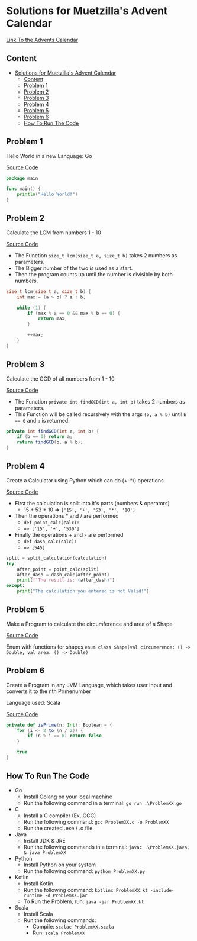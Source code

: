 # Solutions for Muetzilla's Advent Calendar
[Link To the Advents Calendar](https://muetzilla.github.io/Advent-Calendar/)

## Content
- [Solutions for Muetzilla's Advent Calendar](#solutions-for-muetzillas-advent-calendar)
  - [Content](#content)
  - [Problem 1](#problem-1)
  - [Problem 2](#problem-2)
  - [Problem 3](#problem-3)
  - [Problem 4](#problem-4)
  - [Problem 5](#problem-5)
  - [Problem 6](#problem-6)
  - [How To Run The Code](#how-to-run-the-code)

## Problem 1

Hello World in a new Language: Go

[Source Code](Problem01.go)

```go
package main

func main() {
	println("Hello World!")
}

```

## Problem 2 

Calculate the LCM from numbers 1 - 10

[Source Code](Problem02.c)

- The Function `size_t lcm(size_t a, size_t b)` takes 2 numbers as parameters.
- The Bigger number of the two is used as a start.
- Then the program counts up until the number is divisible by both numbers.

```c
size_t lcm(size_t a, size_t b) {
    int max = (a > b) ? a : b;

    while (1) {
        if (max % a == 0 && max % b == 0) {
            return max;
        }

        ++max;
    }
}
```


## Problem 3

Calculate the GCD of all numbers from 1 - 10

[Source Code](Problem03.java)

- The Function `private int findGCD(int a, int b)` takes 2 numbers as parameters.
- This Function will be called recursively with the args `(b, a % b)` until `b == 0` and `a` is returned.

```java
private int findGCD(int a, int b) {
    if (b == 0) return a;
    return findGCD(b, a % b);
}
```

## Problem 4

Create a Calculator using Python which can do (+-*/) operations.

[Source Code](Problem04.py)

- First the calculation is split into it's parts (numbers & operators)
  - 15 + 53 * 10 => `['15', '+', '53', '*', '10']`
- Then the operations * and / are performed
  - `def point_calc(calc):`
  - `=> ['15', '+', '530']`
- Finally the operations + and - are performed
  - `def dash_calc(calc):`
  - `=> [545]`

```python
split = split_calculation(calculation)
try:
    after_point = point_calc(split)
    after_dash = dash_calc(after_point)
    print(f"The result is: {after_dash}")
except:
    print("The calculation you entered is not Valid!")
```


## Problem 5

Make a Program to calculate the circumference and area of a Shape

[Source Code](Problem05.kt)

Enum with functions for shapes `enum class Shape(val circumerence: () -> Double, val area: () -> Double)`

## Problem 6

Create a Program in any JVM Language, which takes user input and converts it to the nth Primenumber

Language used: Scala

[Source Code](Problem06.scala)

```scala
private def isPrime(n: Int): Boolean = {
    for (i <- 2 to (n / 2)) {
        if (n % i == 0) return false
    }

    true
}
```

## How To Run The Code
- Go
  - Install Golang on your local machine
  - Run the following command in a terminal: `go run .\ProblemXX.go`
- C
  - Install a C compiler (Ex. GCC)
  - Run the following command: `gcc ProblemXX.c -o ProblemXX`
  - Run the created .exe / .o file
- Java
  - Install JDK & JRE
  - Run the following commands in a terminal: `javac .\ProblemXX.java; & java ProblemXX`
- Python
  - Install Python on your system
  - Run the following command: `python ProblemXX.py`
- Kotlin
  - Install Kotlin
  - Run the following command: `kotlinc ProblemXX.kt -include-runtime -d ProblemXX.jar`
  - To Run the Problem, run: `java -jar ProblemXX.kt` 
- Scala
  - Install Scala
  - Run the following commands:
    - Compile: `scalac ProblemXX.scala`
    - Run: `scala ProblemXX`
